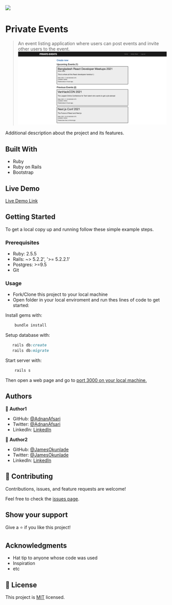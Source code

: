 ![](https://img.shields.io/badge/Microverse-blueviolet)

# Private Events

> An event listing application where users can post events and invite other users to the event.
![screenshot](./app_screenshot.png)

Additional description about the project and its features.

## Built With

- Ruby
- Ruby on Rails
- Bootstrap

## Live Demo

[Live Demo Link](https://eventbit.herokuapp.com)


## Getting Started

To get a local copy up and running follow these simple example steps.

### Prerequisites
- Ruby: 2.5.5
- Rails: ~> 5.2.2', '>= 5.2.2.1'
- Postgres: >=9.5
- Git

### Usage

- Fork/Clone this project to your local machine
- Open folder in your local enviroment and run thes lines of code to get started:

Install gems with:

```Ruby
    bundle install
```

Setup database with:

```Ruby
   rails db:create
   rails db:migrate
```

Start server with:

```Ruby
    rails s
```

Then open a web page and go to [port 3000 on your local machine.](http://localhost:3000)



## Authors

👤 **Author1**

- GitHub: [@AdnanAfsari](https://github.com/AdnanAfsari)
- Twitter: [@AdnanAfsari](https://twitter.com/adnanafsari)
- LinkedIn: [LinkedIn](https://www.linkedin.com/in/adnanafsari)

👤 **Author2**

- GitHub: [@JamesOkunlade](https://github.com/JamesOkunlade)
- Twitter: [@JamesOkunlade](https://twitter.com/JamesOkunlade)
- LinkedIn: [LinkedIn](https://www.linkedin.com/in/james-okunlade)

## 🤝 Contributing

Contributions, issues, and feature requests are welcome!

Feel free to check the [issues page](../../issues/).

## Show your support

Give a ⭐️ if you like this project!

## Acknowledgments

- Hat tip to anyone whose code was used
- Inspiration
- etc

## 📝 License

This project is [MIT](./MIT.md) licensed.
